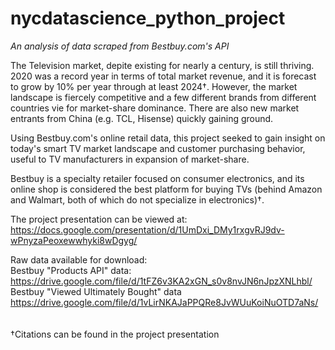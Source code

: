 # nycdatascience_python_project
_An analysis of data scraped from Bestbuy.com's API_

The Television market, depite existing for nearly a century, is still thriving. 2020 was a record year in terms of total market revenue, and it is forecast to grow by 10% per year through at least 2024†. However, the market landscape is fiercely competitive and a few different brands from different countries vie for market-share dominance. There are also new market entrants from China (e.g. TCL, Hisense) quickly gaining ground.

Using Bestbuy.com's online retail data, this project seeked to gain insight on today's smart TV market landscape and customer purchasing behavior, useful to TV manufacturers in expansion of market-share.

Bestbuy is a specialty retailer focused on consumer electronics, and its online shop is considered the best platform for buying TVs (behind Amazon and Walmart, both of which do not specialize in electronics)†.

The project presentation can be viewed at:<br>
https://docs.google.com/presentation/d/1UmDxi_DMy1rxgvRJ9dv-wPnyzaPeoxewwhyki8wDgyg/

Raw data available for download:<br>
Bestbuy "Products API" data: https://drive.google.com/file/d/1tFZ6v3KA2xGN_s0v8nvJN6nJpzXNLhbl/<br>
Bestbuy "Viewed Ultimately Bought" data https://drive.google.com/file/d/1vLirNKAJaPPQRe8JvWUuKoiNuOTD7aNs/<br>
<br>
<br>
†Citations can be found in the project presentation
